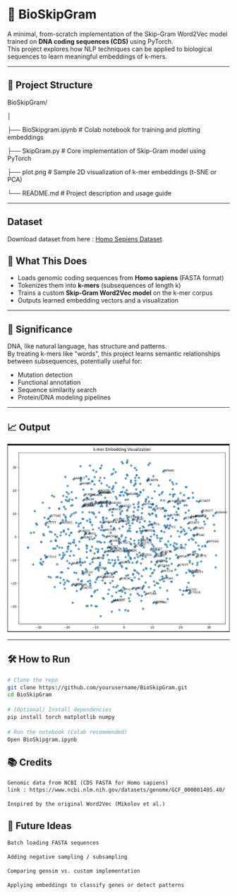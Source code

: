 # 🧬 BioSkipGram

A minimal, from-scratch implementation of the Skip-Gram Word2Vec model trained on **DNA coding sequences (CDS)** using PyTorch.  
This project explores how NLP techniques can be applied to biological sequences to learn meaningful embeddings of k-mers.

---

## 🚀 Project Structure

BioSkipGram/

│

├── BioSkipgram.ipynb # Colab notebook for training and plotting embeddings

├── SkipGram.py # Core implementation of Skip-Gram model using PyTorch

├── plot.png # Sample 2D visualization of k-mer embeddings (t-SNE or PCA)

└── README.md # Project description and usage guide


---
## Dataset 

Download dataset from here :
[Homo Sepiens Dataset](https://www.ncbi.nlm.nih.gov/datasets/genome/GCF_000001405.40/)

## 📌 What This Does

- Loads genomic coding sequences from **Homo sapiens** (FASTA format)
- Tokenizes them into **k-mers** (subsequences of length k)
- Trains a custom **Skip-Gram Word2Vec model** on the k-mer corpus
- Outputs learned embedding vectors and a visualization

---

## 🧠 Significance

DNA, like natural language, has structure and patterns.  
By treating k-mers like "words", this project learns semantic relationships between subsequences, potentially useful for:

- Mutation detection
- Functional annotation
- Sequence similarity search
- Protein/DNA modeling pipelines

---

## 📈 Output

![Alt text](plot.png)

---

## 🛠 How to Run

```bash
# Clone the repo
git clone https://github.com/yourusername/BioSkipGram.git
cd BioSkipGram

# (Optional) Install dependencies
pip install torch matplotlib numpy

# Run the notebook (Colab recommended)
Open BioSkipgram.ipynb

```
## 📚 Credits

    Genomic data from NCBI (CDS FASTA for Homo sapiens) 
    link : https://www.ncbi.nlm.nih.gov/datasets/genome/GCF_000001405.40/

    Inspired by the original Word2Vec (Mikolov et al.)

## 🧪 Future Ideas

    Batch loading FASTA sequences

    Adding negative sampling / subsampling

    Comparing gensim vs. custom implementation

    Applying embeddings to classify genes or detect patterns
